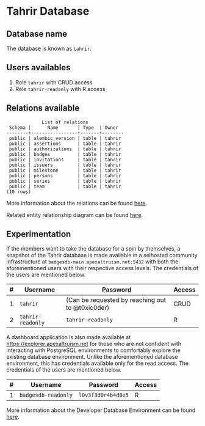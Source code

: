 # Tahrir Database

## Database name

The database is known as `tahrir`.

## Users availables

1. Role `tahrir` with CRUD access
2. Role `tahrir-readonly` with R access

## Relations available

```
             List of relations
 Schema |      Name       | Type  | Owner  
--------+-----------------+-------+--------
 public | alembic_version | table | tahrir
 public | assertions      | table | tahrir
 public | authorizations  | table | tahrir
 public | badges          | table | tahrir
 public | invitations     | table | tahrir
 public | issuers         | table | tahrir
 public | milestone       | table | tahrir
 public | persons         | table | tahrir
 public | series          | table | tahrir
 public | team            | table | tahrir
(10 rows)
```

More information about the relations can be found [here](https://gitlab.com/fedora/websites-apps/fedora-badges/database-models/-/blob/main/docs/TABLES.md).

Related entity relationship diagram can be found [here](https://gitlab.com/fedora/websites-apps/fedora-badges/database-models/-/blob/main/docs/TRDIAG.md).

## Experimentation

If the members want to take the database for a spin by themselves, a snapshot 
of the Tahrir database is made available in a selhosted community 
infrastructure at `badgesdb-main.apexaltruism.net:5432` with both the 
aforementioned users with their respective access levels. The credentials of
the users are mentioned below.

| # | Username          | Password                                         | Access |
|---|-------------------|--------------------------------------------------|--------|
| 1 | `tahrir`          | (Can be requested by reaching out to @t0xic0der) | CRUD   |
| 2 | `tahrir-readonly` | `tahrir-readonly`                                | R      |

A dashboard application is also made available at 
https://explorer.apexaltruism.net for those who are not confident with 
interacting with PostgreSQL environments to comfortably explore the existing 
database environment. Unlike the aforementioned database environment, this has
credentials available only for the read access. The credentials of the users
are mentioned below.

| # | Username            | Password           | Access |
|---|---------------------|--------------------|--------|
| 1 | `badgesdb-readonly` | `l0v3f3d0r4b4d8e5` | R      |

More information about the Developer Database Environment can be found [here](https://discussion.fedoraproject.org/t/fedora-badges-developer-database-environment-is-now-available/84168).

